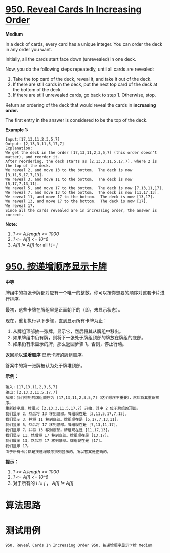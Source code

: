 # [950. Reveal Cards In Increasing Order][enTitle]

**Medium**

In a deck of cards, every card has a unique integer. You can order the deck in any order you want.

Initially, all the cards start face down (unrevealed) in one deck.

Now, you do the following steps repeatedly, until all cards are revealed:

1. Take the top card of the deck, reveal it, and take it out of the deck. 
2. If there are still cards in the deck, put the next top card of the deck at the bottom of the deck. 
3. If there are still unrevealed cards, go back to step 1. Otherwise, stop.

Return an ordering of the deck that would reveal the cards in **increasing order.** 

The first entry in the answer is considered to be the top of the deck.




**Example 1:** 

```
Input:[17,13,11,2,3,5,7]
Output: [2,13,3,11,5,17,7]
Explanation: 
We get the deck in the order [17,13,11,2,3,5,7] (this order doesn't matter), and reorder it.
After reordering, the deck starts as [2,13,3,11,5,17,7], where 2 is the top of the deck.
We reveal 2, and move 13 to the bottom.  The deck is now [3,11,5,17,7,13].
We reveal 3, and move 11 to the bottom.  The deck is now [5,17,7,13,11].
We reveal 5, and move 17 to the bottom.  The deck is now [7,13,11,17].
We reveal 7, and move 13 to the bottom.  The deck is now [11,17,13].
We reveal 11, and move 17 to the bottom.  The deck is now [13,17].
We reveal 13, and move 17 to the bottom.  The deck is now [17].
We reveal 17.
Since all the cards revealed are in increasing order, the answer is correct.
```




**Note:** 

1.  *1 <= A.length <= 1000*  
2.  *1 <= A[i] <= 10^6*  
3.  *A[i] != A[j]*  for all  *i != j* 






# [950. 按递增顺序显示卡牌][cnTitle]

**中等**

牌组中的每张卡牌都对应有一个唯一的整数。你可以按你想要的顺序对这套卡片进行排序。

最初，这些卡牌在牌组里是正面朝下的（即，未显示状态）。

现在，重复执行以下步骤，直到显示所有卡牌为止：

1. 从牌组顶部抽一张牌，显示它，然后将其从牌组中移出。 
2. 如果牌组中仍有牌，则将下一张处于牌组顶部的牌放在牌组的底部。 
3. 如果仍有未显示的牌，那么返回步骤 1。否则，停止行动。

返回能以**递增顺序** 显示卡牌的牌组顺序。

答案中的第一张牌被认为处于牌堆顶部。



**示例：** 

```
输入：[17,13,11,2,3,5,7]
输出：[2,13,3,11,5,17,7]
解释：我们得到的牌组顺序为 [17,13,11,2,3,5,7]（这个顺序不重要），然后将其重新排序。
重新排序后，牌组以 [2,13,3,11,5,17,7] 开始，其中 2 位于牌组的顶部。
我们显示 2，然后将 13 移到底部。牌组现在是 [3,11,5,17,7,13]。
我们显示 3，并将 11 移到底部。牌组现在是 [5,17,7,13,11]。
我们显示 5，然后将 17 移到底部。牌组现在是 [7,13,11,17]。
我们显示 7，并将 13 移到底部。牌组现在是 [11,17,13]。
我们显示 11，然后将 17 移到底部。牌组现在是 [13,17]。
我们展示 13，然后将 17 移到底部。牌组现在是 [17]。
我们显示 17。
由于所有卡片都是按递增顺序排列显示的，所以答案是正确的。

```



**提示：** 

1.  *1 <= A.length <= 1000*  
2.  *1 <= A[i] <= 10^6*  
3. 对于所有的  *i != j* ， *A[i] != A[j]* 




# 算法思路

# 测试用例
```
950. Reveal Cards In Increasing Order 950. 按递增顺序显示卡牌 Medium
```

[enTitle]: https://leetcode.com/problems/reveal-cards-in-increasing-order/
[cnTitle]: https://leetcode-cn.com/problems/reveal-cards-in-increasing-order/
